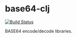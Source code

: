 # base64-clj

[![Build Status](https://travis-ci.org/rising3/base64-clj.svg?branch=master)](https://travis-ci.org/rising3/base64-clj)

BASE64 encode/decode libraries.
